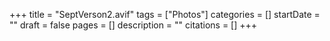 +++
title = "SeptVerson2.avif"
tags = ["Photos"]
categories = []
startDate = ""
draft = false
pages = []
description = ""
citations = []
+++

